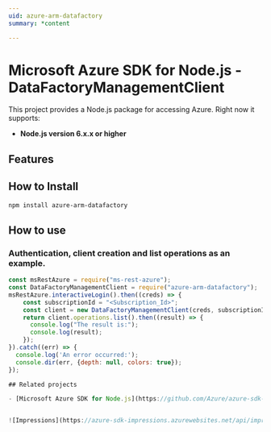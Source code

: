 ```yaml
---
uid: azure-arm-datafactory
summary: *content

---
```

# Microsoft Azure SDK for Node.js - DataFactoryManagementClient
This project provides a Node.js package for accessing Azure. Right now it supports:
- **Node.js version 6.x.x or higher**

## Features


## How to Install

```bash
npm install azure-arm-datafactory
```

## How to use

### Authentication, client creation and list operations as an example.

```javascript
const msRestAzure = require("ms-rest-azure");
const DataFactoryManagementClient = require("azure-arm-datafactory");
msRestAzure.interactiveLogin().then((creds) => {
    const subscriptionId = "<Subscription_Id>";
    const client = new DataFactoryManagementClient(creds, subscriptionId);
    return client.operations.list().then((result) => {
      console.log("The result is:");
      console.log(result);
    });
}).catch((err) => {
  console.log('An error occurred:');
  console.dir(err, {depth: null, colors: true});
});

## Related projects

- [Microsoft Azure SDK for Node.js](https://github.com/Azure/azure-sdk-for-node)


![Impressions](https://azure-sdk-impressions.azurewebsites.net/api/impressions/azure-sdk-for-node%2Flib%2Fservices%2FdatafactoryManagement%2FREADME.png)
